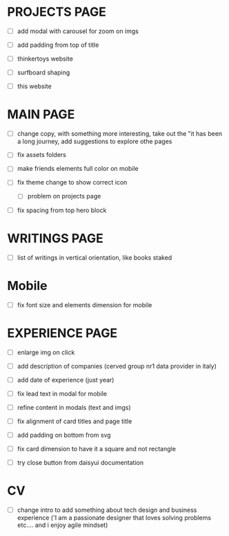 # PROJECTS PAGE
- [ ] add modal with carousel for zoom on imgs
- [ ] add padding from top of title
- [ ] thinkertoys website
- [ ] surfboard shaping
- [ ] this website


# MAIN PAGE
- [ ] change copy, with something more interesting, take out the "it has been a long journey, add suggestions to explore othe pages
- [ ] fix assets folders
- [ ] make friends elements full color on mobile
- [ ] fix theme change to show correct icon
    - [ ] problem on projects page
- [ ] fix spacing from top hero block


# WRITINGS PAGE
- [ ] list of writings in vertical orientation, like books staked


# Mobile
- [ ] fix font size and elements dimension for mobile



# EXPERIENCE PAGE
- [ ] enlarge img on click
- [ ] add description of companies (cerved group nr1 data provider in italy)
- [ ] add date of experience (just year)
- [ ] fix lead text in modal for mobile
- [ ] refine content in modals (text and imgs)
- [ ] fix alignment of card titles and page title
- [ ] add padding on bottom from svg
- [ ] fix card dimension to have it a square and not rectangle
- [ ] try close button from daisyui documentation


# CV
- [ ] change intro to add something about tech design and business experience ('I am a passionate designer that loves solving problems etc.... and i enjoy agile mindset)